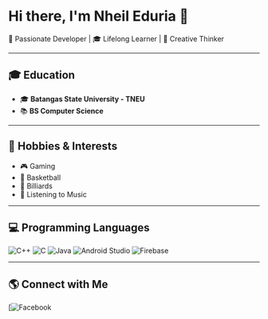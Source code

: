# Hi there, I'm Nheil Eduria 👋  

🚀 Passionate Developer | 🎓 Lifelong Learner | 🎨 Creative Thinker  

---

## 🎓 Education  
- 🎓 **Batangas State University - TNEU**  
- 📚 **BS Computer Science** 

---

## 🎯 Hobbies & Interests  
- 🎮 Gaming  
- 🏀 Basketball  
- 🎱 Billiards  
- 🎵 Listening to Music  

---

## 💻 Programming Languages  
![C++](https://img.shields.io/badge/C++-00599C?style=for-the-badge&logo=c%2B%2B&logoColor=white)  ![C](https://img.shields.io/badge/C-00599C?style=for-the-badge&logo=c&logoColor=white)  ![Java](https://img.shields.io/badge/Java-007396?style=for-the-badge&logo=java&logoColor=white)  ![Android Studio](https://img.shields.io/badge/Android_Studio-3DDC84?style=for-the-badge&logo=android-studio&logoColor=white)  ![Firebase](https://img.shields.io/badge/Firebase-FFCA28?style=for-the-badge&logo=firebase&logoColor=black)  

---

## 🌎 Connect with Me  
[![Facebook](https://www.facebook.com/nheil.eduria.7)  
